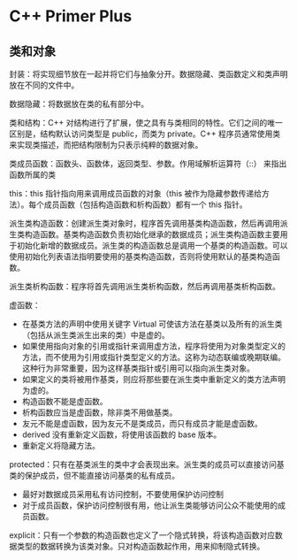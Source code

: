 # C++ Primer Plus
## 类和对象
封装：将实现细节放在一起并将它们与抽象分开。数据隐藏、类函数定义和类声明放在不同的文件中。

数据隐藏：将数据放在类的私有部分中。

类和结构：C++ 对结构进行了扩展，使之具有与类相同的特性。它们之间的唯一区别是，结构默认访问类型是 public，而类为 private。C++ 程序员通常使用类来实现类描述，而把结构限制为只表示纯粹的数据对象。

类成员函数：函数头、函数体，返回类型、参数。作用域解析运算符（::） 来指出函数所属的类

this：this 指针指向用来调用成员函数的对象（this 被作为隐藏参数传递给方法）。每个成员函数（包括构造函数和析构函数）都有一个 this 指针。

派生类构造函数：创建派生类对象时，程序首先调用基类构造函数，然后再调用派生类构造函数。基类构造函数负责初始化继承的数据成员；派生类构造函数主要用于初始化新增的数据成员。派生类的构造函数总是调用一个基类的构造函数。可以使用初始化列表语法指明要使用的基类构造函数，否则将使用默认的基类构造函数。

派生类析构函数：程序将首先调用派生类析构函数，然后再调用基类析构函数。

虚函数：

- 在基类方法的声明中使用关键字 Virtual 可使该方法在基类以及所有的派生类（包括从派生类派生出来的类）中是虚的。
- 如果使用指向对象的引用或指针来调用虚方法，程序将使用为对象类型定义的方法，而不使用为引用或指针类型定义的方法。这称为动态联编或晚期联编。这种行为非常重要，因为这样基类指针或引用可以指向派生类对象。
- 如果定义的类将被用作基类，则应将那些要在派生类中重新定义的类方法声明为虚的。
- 构造函数不能是虚函数。
- 析构函数应当是虚函数，除非类不用做基类。
- 友元不能是虚函数，因为友元不是类成员，而只有成员才能是虚函数。
- derived 没有重新定义函数，将使用该函数的 base 版本。
- 重新定义将隐藏方法。

protected：只有在基类派生的类中才会表现出来。派生类的成员可以直接访问基类的保护成员，但不能直接访问基类的私有成员。
- 最好对数据成员采用私有访问控制，不要使用保护访问控制
- 对于成员函数，保护访问控制很有用，他让派生类能够访问公众不能使用的成员函数。

explicit：只有一个参数的构造函数也定义了一个隐式转换，将该构造函数对应数据类型的数据转换为该类对象。只对构造函数起作用，用来抑制隐式转换。
